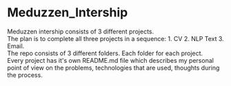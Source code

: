 # Meduzzen_Intership
Meduzzen intership consists of 3 different projects. 
<br> The plan is to complete all three projects in a sequence: 1. CV 2. NLP Text 3. Email.
<br> The repo consists of 3 different folders. Each folder for each project.
<br> Every project has it's own README.md file which describes my personal point of view on the problems, technologies that are used, thoughts during the process.
